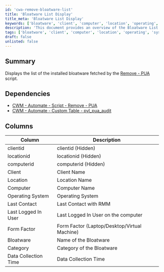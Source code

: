 ```yaml
---
id: 'cwa-remove-bloatware-list'
title: 'Bloatware List Display'
title_meta: 'Bloatware List Display'
keywords: ['bloatware', 'client', 'computer', 'location', 'operating', 'system']
description: 'This document provides an overview of the Bloatware List Display, detailing the installed bloatware fetched by the Remove - PUA script. It outlines the dependencies and the columns included in the report, helping users understand the data collected regarding bloatware on client computers.'
tags: ['bloatware', 'client', 'computer', 'location', 'operating', 'system', 'report']
draft: false
unlisted: false
---
```

## Summary

Displays the list of the installed bloatware fetched by the [Remove - PUA](https://proval.itglue.com/DOC-5078775-11157214) script.

## Dependencies

- [CWM - Automate - Script - Remove - PUA](https://proval.itglue.com/DOC-5078775-11157214)
- [CWM - Automate - Custom Table - pvl_pua_audit](https://proval.itglue.com/DOC-5078775-11157216)

## Columns

| Column                     | Description                                          |
|---------------------------|------------------------------------------------------|
| clientid                  | clientid (Hidden)                                   |
| locationid                | locationid (Hidden)                                 |
| computerid                | computerid (Hidden)                                 |
| Client                    | Client Name                                         |
| Location                  | Location Name                                       |
| Computer                  | Computer Name                                       |
| Operating System          | Operating System                                     |
| Last Contact              | Last Contact with RMM                               |
| Last Logged In User       | Last Logged In User on the computer                 |
| Form Factor               | Form Factor (Laptop/Desktop/Virtual Machine)        |
| Bloatware                 | Name of the Bloatware                               |
| Category                  | Category of the Bloatware                           |
| Data Collection Time      | Data Collection Time                                 |



